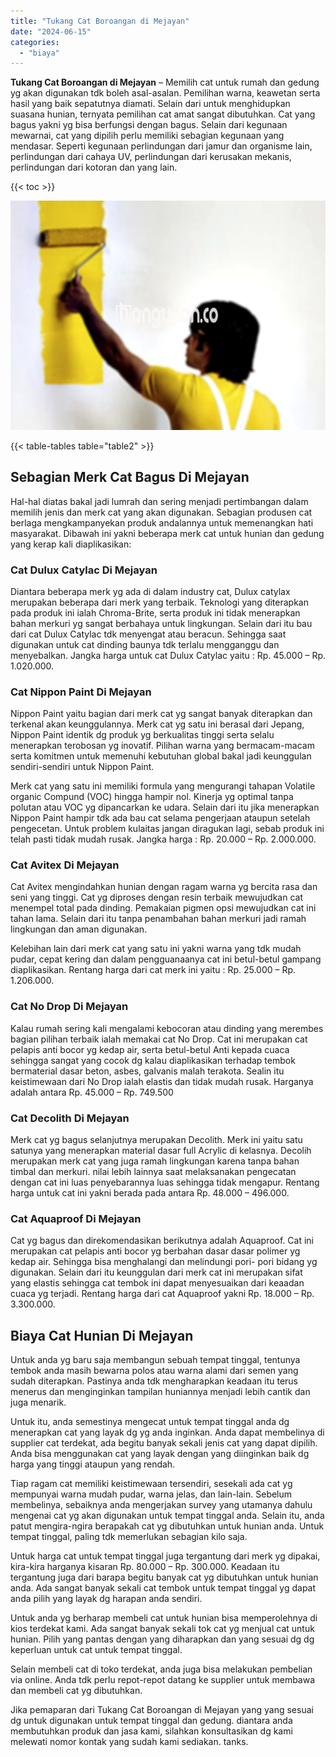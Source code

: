 ```yaml
---
title: "Tukang Cat Boroangan di Mejayan"
date: "2024-06-15"
categories: 
  - "biaya"
---
```


**Tukang Cat Boroangan di Mejayan** – Memilih cat untuk rumah dan gedung yg akan digunakan tdk boleh asal-asalan. Pemilihan warna, keawetan serta hasil yang baik sepatutnya diamati. Selain dari untuk menghidupkan suasana hunian, ternyata pemilihan cat amat sangat dibutuhkan. Cat yang bagus yakni yg bisa berfungsi dengan bagus. Selain dari kegunaan mewarnai, cat yang dipilih perlu memiliki sebagian kegunaan yang mendasar. Seperti kegunaan perlindungan dari jamur dan organisme lain, perlindungan dari cahaya UV, perlindungan dari kerusakan mekanis, perlindungan dari kotoran dan yang lain.

{{< toc >}}

![Tukang Cat Boroangan di Mejayan](/images/jasa-cat-murah20.png)

{{< table-tables table="table2" >}}

## Sebagian Merk Cat Bagus Di Mejayan

Hal-hal diatas bakal jadi lumrah dan sering menjadi pertimbangan dalam memilih jenis dan merk cat yang akan digunakan. Sebagian produsen cat berlaga mengkampanyekan produk andalannya untuk memenangkan hati masyarakat. Dibawah ini yakni beberapa merk cat untuk hunian dan gedung yang kerap kali diaplikasikan:

### Cat Dulux Catylac Di Mejayan

Diantara beberapa merk yg ada di dalam industry cat, Dulux catylax merupakan beberapa dari merk yang terbaik. Teknologi yang diterapkan pada produk ini ialah Chroma-Brite, serta produk ini tidak menerapkan bahan merkuri yg sangat berbahaya untuk lingkungan. Selain dari itu bau dari cat Dulux Catylac tdk menyengat atau beracun. Sehingga saat digunakan untuk cat dinding baunya tdk terlalu mengganggu dan menyebalkan. Jangka harga untuk cat Dulux Catylac yaitu : Rp. 45.000 – Rp. 1.020.000.

### Cat Nippon Paint Di Mejayan

Nippon Paint yaitu bagian dari merk cat yg sangat banyak diterapkan dan terkenal akan keunggulannya. Merk cat yg satu ini berasal dari Jepang, Nippon Paint identik dg produk yg berkualitas tinggi serta selalu menerapkan terobosan yg inovatif. Pilihan warna yang bermacam-macam serta komitmen untuk memenuhi kebutuhan global bakal jadi keunggulan sendiri-sendiri untuk Nippon Paint.

Merk cat yang satu ini memiliki formula yang mengurangi tahapan Volatile organic Compund (VOC) hingga hampir nol. Kinerja yg optimal tanpa polutan atau VOC yg dipancarkan ke udara. Selain dari itu jika menerapkan Nippon Paint hampir tdk ada bau cat selama pengerjaan ataupun setelah pengecetan. Untuk problem kulaitas jangan diragukan lagi, sebab produk ini telah pasti tidak mudah rusak. Jangka harga : Rp. 20.000 – Rp. 2.000.000.

### Cat Avitex Di Mejayan

Cat Avitex mengindahkan hunian dengan ragam warna yg bercita rasa dan seni yang tinggi. Cat yg diproses dengan resin terbaik mewujudkan cat menempel total pada dinding. Pemakaian pigmen opsi mewujudkan cat ini tahan lama. Selain dari itu tanpa penambahan bahan merkuri jadi ramah lingkungan dan aman digunakan.

Kelebihan lain dari merk cat yang satu ini yakni warna yang tdk mudah pudar, cepat kering dan dalam pengguanaanya cat ini betul-betul gampang diaplikasikan. Rentang harga dari cat merk ini yaitu : Rp. 25.000 – Rp. 1.206.000.

### Cat No Drop Di Mejayan

Kalau rumah sering kali mengalami kebocoran atau dinding yang merembes bagian pilihan terbaik ialah memakai cat No Drop. Cat ini merupakan cat pelapis anti bocor yg kedap air, serta betul-betul Anti kepada cuaca sehingga sangat yang cocok dg kalau diaplikasikan terhadap tembok bermaterial dasar beton, asbes, galvanis malah terakota. Sealin itu keistimewaan dari No Drop ialah elastis dan tidak mudah rusak. Harganya adalah antara Rp. 45.000 – Rp. 749.500

### Cat Decolith Di Mejayan

Merk cat yg bagus selanjutnya merupakan Decolith. Merk ini yaitu satu satunya yang menerapkan material dasar full Acrylic di kelasnya. Decolih merupakan merk cat yang juga ramah lingkungan karena tanpa bahan timbal dan merkuri. nilai lebih lainnya saat melaksanakan pengecatan dengan cat ini luas penyebarannya luas sehingga tidak mengapur. Rentang harga untuk cat ini yakni berada pada antara Rp. 48.000 – 496.000.

### Cat Aquaproof Di Mejayan

Cat yg bagus dan direkomendasikan berikutnya adalah Aquaproof. Cat ini merupakan cat pelapis anti bocor yg berbahan dasar dasar polimer yg kedap air. Sehingga bisa menghalangi dan melindungi pori- pori bidang yg digunakan. Selain dari itu keunggulan dari merk cat ini merupakan sifat yang elastis sehingga cat tembok ini dapat menyesuaikan dari keaadan cuaca yg terjadi. Rentang harga dari cat Aquaproof yakni Rp. 18.000 – Rp. 3.300.000.

## Biaya Cat Hunian Di Mejayan

Untuk anda yg baru saja membangun sebuah tempat tinggal, tentunya tembok anda masih bewarna polos atau warna alami dari semen yang sudah diterapkan. Pastinya anda tdk mengharapkan keadaan itu terus menerus dan menginginkan tampilan huniannya menjadi lebih cantik dan juga menarik.

Untuk itu, anda semestinya mengecat untuk tempat tinggal anda dg menerapkan cat yang layak dg yg anda inginkan. Anda dapat membelinya di supplier cat terdekat, ada begitu banyak sekali jenis cat yang dapat dipilih. Anda bisa menggunakan cat yang layak dengan yang diinginkan baik dg harga yang tinggi ataupun yang rendah.

Tiap ragam cat memiliki keistimewaan tersendiri, sesekali ada cat yg mempunyai warna mudah pudar, warna jelas, dan lain-lain. Sebelum membelinya, sebaiknya anda mengerjakan survey yang utamanya dahulu mengenai cat yg akan digunakan untuk tempat tinggal anda. Selain itu, anda patut mengira-ngira berapakah cat yg dibutuhkan untuk hunian anda. Untuk tempat tinggal, paling tdk memerlukan sebagian kilo saja.

Untuk harga cat untuk tempat tinggal juga tergantung dari merk yg dipakai, kira-kira harganya kisaran Rp. 80.000 – Rp. 300.000. Keadaan itu tergantung juga dari barapa begitu banyak cat yg dibutuhkan untuk hunian anda. Ada sangat banyak sekali cat tembok untuk tempat tinggal yg dapat anda pilih yang layak dg harapan anda sendiri.

Untuk anda yg berharap membeli cat untuk hunian bisa memperolehnya di kios terdekat kami. Ada sangat banyak sekali tok cat yg menjual cat untuk hunian. Pilih yang pantas dengan yang diharapkan dan yang sesuai dg dg keperluan untuk cat untuk tempat tinggal.

Selain membeli cat di toko terdekat, anda juga bisa melakukan pembelian via online. Anda tdk perlu repot-repot datang ke supplier untuk membawa dan membeli cat yg dibutuhkan.

Jika pemaparan dari Tukang Cat Boroangan di Mejayan yang yang sesuai dg untuk digunakan untuk tempat tinggal dan gedung. diantara anda membutuhkan produk dan jasa kami, silahkan konsultasikan dg kami melewati nomor kontak yang sudah kami sediakan. tanks.
